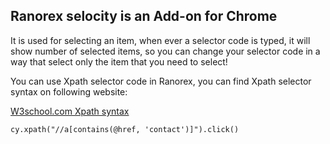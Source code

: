 ## Ranorex selocity is an Add-on for Chrome

It is used for selecting an item, when ever a selector code is typed, it will show number of selected items, so you can change your selector code in a way that select only the item that you need to select!

You can use Xpath selector code in Ranorex, you can find Xpath selector syntax on following website:

[W3school.com Xpath syntax](https://www.w3schools.com/xml/xpath_syntax.asp)

`cy.xpath("//a[contains(@href, 'contact')]").click()`